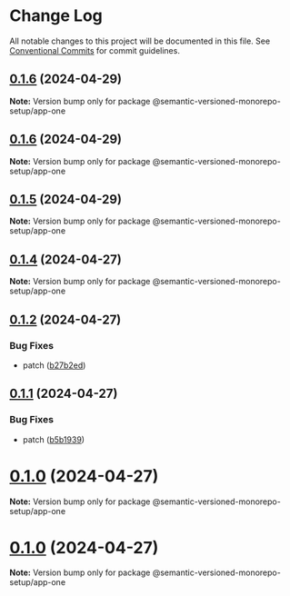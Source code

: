 # Change Log

All notable changes to this project will be documented in this file.
See [Conventional Commits](https://conventionalcommits.org) for commit guidelines.

## [0.1.6](https://github.com/gbublys/semantic-versioned-monorepo-setup/compare/@semantic-versioned-monorepo-setup/app-one@0.1.6-dev.3...@semantic-versioned-monorepo-setup/app-one@0.1.6) (2024-04-29)

**Note:** Version bump only for package @semantic-versioned-monorepo-setup/app-one





## [0.1.6](https://github.com/gbublys/semantic-versioned-monorepo-setup/compare/@semantic-versioned-monorepo-setup/app-one@0.1.6-dev.1...@semantic-versioned-monorepo-setup/app-one@0.1.6) (2024-04-29)

**Note:** Version bump only for package @semantic-versioned-monorepo-setup/app-one





## [0.1.5](https://github.com/gbublys/semantic-versioned-monorepo-setup/compare/@semantic-versioned-monorepo-setup/app-one@0.1.4...@semantic-versioned-monorepo-setup/app-one@0.1.5) (2024-04-29)

**Note:** Version bump only for package @semantic-versioned-monorepo-setup/app-one





## [0.1.4](https://github.com/gbublys/semantic-versioned-monorepo-setup/compare/@semantic-versioned-monorepo-setup/app-one@0.1.1-dev.1...@semantic-versioned-monorepo-setup/app-one@0.1.4) (2024-04-27)

**Note:** Version bump only for package @semantic-versioned-monorepo-setup/app-one





## [0.1.2](https://github.com/gbublys/semantic-versioned-monorepo-setup/compare/@semantic-versioned-monorepo-setup/app-one@0.1.1...@semantic-versioned-monorepo-setup/app-one@0.1.2) (2024-04-27)


### Bug Fixes

* patch ([b27b2ed](https://github.com/gbublys/semantic-versioned-monorepo-setup/commit/b27b2edc143c20f37440ccb261e5c21cbfd2e22e))





## [0.1.1](https://github.com/gbublys/semantic-versioned-monorepo-setup/compare/@semantic-versioned-monorepo-setup/app-one@0.1.0...@semantic-versioned-monorepo-setup/app-one@0.1.1) (2024-04-27)


### Bug Fixes

* patch ([b5b1939](https://github.com/gbublys/semantic-versioned-monorepo-setup/commit/b5b193947cff66c4f693f5de968bcec587e3d10d))





# [0.1.0](https://github.com/gbublys/semantic-versioned-monorepo-setup/compare/@semantic-versioned-monorepo-setup/app-one@0.1.0-dev.1...@semantic-versioned-monorepo-setup/app-one@0.1.0) (2024-04-27)

**Note:** Version bump only for package @semantic-versioned-monorepo-setup/app-one





# [0.1.0](https://github.com/gbublys/semantic-versioned-monorepo-setup/compare/@semantic-versioned-monorepo-setup/app-one@0.1.0-dev.0...@semantic-versioned-monorepo-setup/app-one@0.1.0) (2024-04-27)

**Note:** Version bump only for package @semantic-versioned-monorepo-setup/app-one
